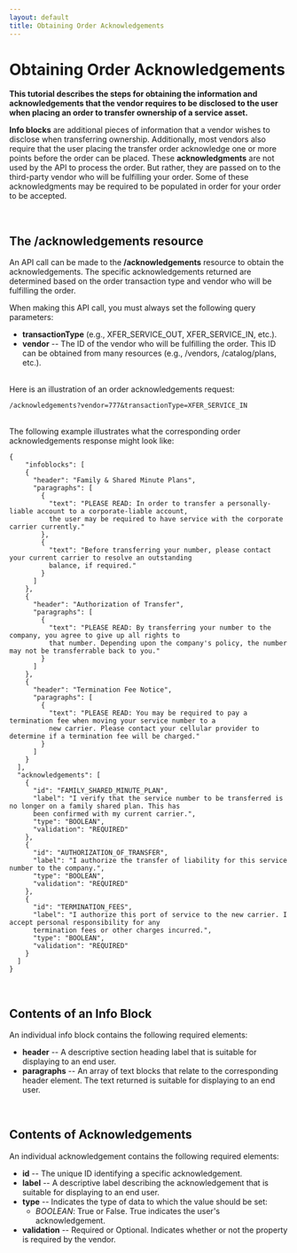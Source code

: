 ```yaml
---
layout: default
title: Obtaining Order Acknowledgements
---
```



# Obtaining Order Acknowledgements

**This tutorial describes the steps for obtaining the information and acknowledgements that the vendor requires to be disclosed to the user when placing an order to transfer ownership of a service asset.**


**Info blocks** are additional pieces of information that a vendor wishes to disclose when transferring ownership. Additionally, most vendors also require that the user placing the transfer order acknowledge one or more points before the order can be placed. These **acknowledgments** are not used by the API to process the order. But rather, they are passed on to the third-party vendor who will be fulfilling your order. Some of these acknowledgments may be required to be populated in order for your order to be accepted.

<br/>

## The /acknowledgements resource

An API call can be made to the **/acknowledgements** resource to obtain the acknowledgements. The specific acknowledgements returned are determined based on the order transaction type and vendor who will be fulfilling the order.

When making this API call, you must always set the following query parameters:
* **transactionType**  (e.g., XFER_SERVICE_OUT, XFER_SERVICE_IN, etc.). 
* **vendor** -- The ID of the vendor who will be fulfilling the order. This ID can be obtained from many resources (e.g., /vendors, /catalog/plans, etc.).

<br/>
Here is an illustration of an order acknowledgements request:

```
/acknowledgements?vendor=777&transactionType=XFER_SERVICE_IN
```

<br/>
The following example illustrates what the corresponding order acknowledgements response might look like:

```
{
    "infoblocks": [
    {
      "header": "Family & Shared Minute Plans",
      "paragraphs": [
        {
          "text": "PLEASE READ: In order to transfer a personally-liable account to a corporate-liable account, 
          the user may be required to have service with the corporate carrier currently."
        },
        {
          "text": "Before transferring your number, please contact your current carrier to resolve an outstanding 
          balance, if required."
        }
      ]
    },
    {
      "header": "Authorization of Transfer",
      "paragraphs": [
        {
          "text": "PLEASE READ: By transferring your number to the company, you agree to give up all rights to 
          that number. Depending upon the company's policy, the number may not be transferrable back to you."
        }
      ]
    },
    {
      "header": "Termination Fee Notice",
      "paragraphs": [
        {
          "text": "PLEASE READ: You may be required to pay a termination fee when moving your service number to a 
          new carrier. Please contact your cellular provider to determine if a termination fee will be charged."
        }
      ]
    }
  ],
  "acknowledgements": [
    {
      "id": "FAMILY_SHARED_MINUTE_PLAN",
      "label": "I verify that the service number to be transferred is no longer on a family shared plan. This has 
      been confirmed with my current carrier.",
      "type": "BOOLEAN",
      "validation": "REQUIRED"
    },
    {
      "id": "AUTHORIZATION_OF_TRANSFER",
      "label": "I authorize the transfer of liability for this service number to the company.",
      "type": "BOOLEAN",
      "validation": "REQUIRED"
    },
    {
      "id": "TERMINATION_FEES",
      "label": "I authorize this port of service to the new carrier. I accept personal responsibility for any 
      termination fees or other charges incurred.",
      "type": "BOOLEAN",
      "validation": "REQUIRED"
    }
  ]
}
```

<br/>

## Contents of an Info Block

An individual info block contains the following required elements:

* **header** -- A descriptive section heading label that is suitable for displaying to an end user.
* **paragraphs** -- An array of text blocks that relate to the corresponding header element. The text returned is suitable for displaying to an end user.

<br/>

## Contents of Acknowledgements

An individual acknowledgement contains the following required elements:

* **id** -- The unique ID identifying a specific acknowledgement.
* **label** -- A descriptive label describing the acknowledgement that is suitable for displaying to an end user.
* **type** -- Indicates the type of data to which the value should be set:
  * *BOOLEAN*: True or False. True indicates the user's acknowledgement. 
* **validation** -- Required or Optional. Indicates whether or not the property is required by the vendor.

